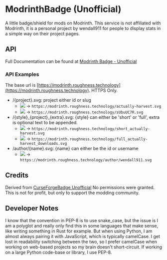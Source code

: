 # ModrinthBadge (Unofficial)

A little badge/shield for mods on Modrinth. This service is not affiliated with
Modrinth, it is a personal project by wendall911 for people to display stats in
a simple way on their project pages.

## API

Full Documentation can be found at [Modrinth Badge - Unofficial](https://modrinth.roughness.technology)

### API Examples

The base url is
[https://modrinth.roughness.technology](https://modrinth.roughness.technology). HTTPS Only.

  * /{project}.svg: project either id or slug
    * [![](https://modrinth.roughness.technology/actually-harvest.svg)](https://modrinth.com/mod/actually-harvest) -> `https://modrinth.roughness.technology/actually-harvest.svg`
    * [![](https://modrinth.roughness.technology/sUbuUC7R.svg)](https://modrinth.com/mod/actually-harvest) -> `https://modrinth.roughness.technology/sUbuUC7R.svg`
  * /{style}\_{project}\_{extra}.svg: {style} can either be 'short' or 'full', extra is optional text to be appended.
    * [![](https://modrinth.roughness.technology/short_actually-harvest.svg)](https://modrinth.com/mod/actually-harvest) -> `https://modrinth.roughness.technology/short_actually-harvest.svg`
    * [![](https://modrinth.roughness.technology/full_actually-harvest_downloads.svg)](https://modrinth.com/mod/actually-harvest) -> `https://modrinth.roughness.technology/full_actually-harvest_downloads.svg`
  * /author/{name}.svg: {name} can either be the id or username
    * [![](https://modrinth.roughness.technology/author/wendall911.svg)](https://modrinth.com/user/wendall911) -> `https://modrinth.roughness.technology/author/wendall911.svg`

## Credits

Derived from [CurseForgeBadge Unofficial](https://github.com/way2muchnoise/CurseForgeBadge-Unofficial) No permissions were granted. This is not for profit, but only to support the modding community.

## Developer Notes
I know that the convention in PEP-8 is to use snake\_case, but the issue is I
am a polyglot and really only find this in some languages that make sense, like
writing something in Rust for example. But when using Python, I am almost
always pairing it with JavaScript, which is typically camelCase. I get lost in
readability switching between the two, so I prefer camelCase when working on
web-based projects so my brain doesn't short-circuit. If working on a large
Python code-base or library, I use PEP-8.
